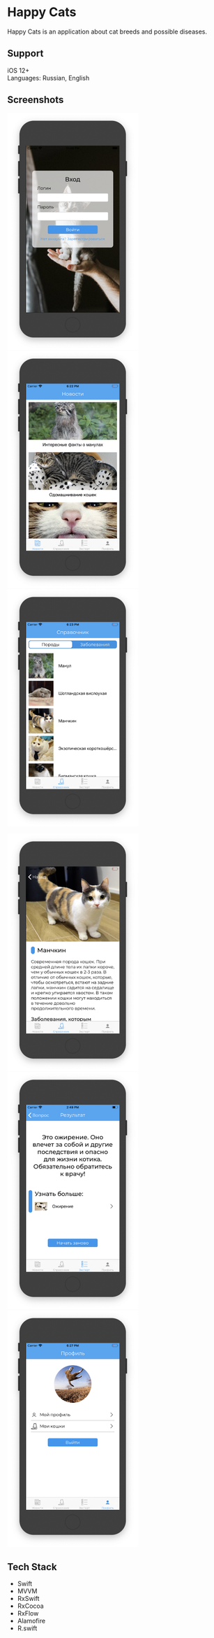 # Happy Cats
Happy Cats is an application about cat breeds and possible diseases.

## Support
iOS 12+<br/>
Languages: Russian, English

## Screenshots
<p float="left">
  <img src='ReadmeImages/SignIn.png' width='300'>
  <img src='ReadmeImages/news-list.png' width='300'>
  <img src='ReadmeImages/breedList.png' width='300'>
</p>
<p float="left">
  <img src='ReadmeImages/breed1.png' width='300'>
  <img src='ReadmeImages/expert-result.png' width='300'>
  <img src='ReadmeImages/profile.png' width='300'>
</p>

## Tech Stack
- Swift
- MVVM
- RxSwift
- RxCocoa
- RxFlow
- Alamofire
- R.swift
